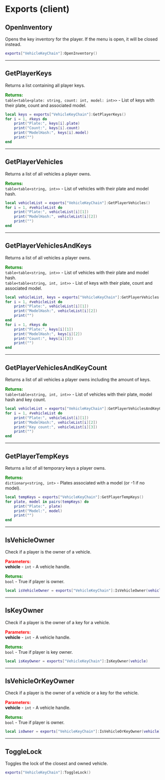 
# Exports (client)

## OpenInventory

Opens the key inventory for the player. If the menu is open, it will be closed instead.

```lua
exports["VehicleKeyChain"]:OpenInventory()
```

***

## GetPlayerKeys

Returns a list containing all player keys.

<font style="color:green;">**Returns:**</font><br>
`table<table<plate: string, count: int, model: int>>` - List of keys with their plate, count and 
associated model.

```lua
local keys = exports["VehicleKeyChain"]:GetPlayerKeys()
for i = 1, #keys do
	print("Plate:", keys[i].plate)
	print("Count:", keys[i].count)
	print("ModelHash:", keys[i].model)
	print("")
end
```

***

## GetPlayerVehicles

Returns a list of all vehicles a player owns.

<font style="color:green;">**Returns:**</font><br>
`table<table<string, int>>` - List of vehicles with their plate and model hash.

```lua
local vehicleList = exports["VehicleKeyChain"]:GetPlayerVehicles()
for i = 1, #vehicleList do
	print("Plate:", vehicleList[i][1])
	print("ModelHash:", vehicleList[i][2])
	print("")
end
```

***

## GetPlayerVehiclesAndKeys

Returns a list of all vehicles a player owns.

<font style="color:green;">**Returns:**</font><br>
`table<table<string, int>>` - List of vehicles with their plate and model hash.<br>
`table<table<string, int, int>>` - List of keys with their plate, count and associated model.

```lua
local vehicleList, keys = exports["VehicleKeyChain"]:GetPlayerVehicles()
for i = 1, #vehicleList do
	print("Plate:", vehicleList[i][1])
	print("ModelHash:", vehicleList[i][2])
	print("")
end
for i = 1, #keys do
	print("Plate:", keys[i][1])
	print("ModelHash:", keys[i][2])
	print("Count:", keys[i][3])
	print("")
end
```

***

## GetPlayerVehiclesAndKeyCount

Returns a list of all vehicles a player owns including the amount of keys.

<font style="color:green;">**Returns:**</font><br>
`table<table<string, int, int>>` - List of vehicles with their plate, model hash and key count.

```lua
local vehicleList = exports["VehicleKeyChain"]:GetPlayerVehiclesAndKeyCount()
for i = 1, #vehicleList do
	print("Plate:", vehicleList[i][1])
	print("ModelHash:", vehicleList[i][2])
	print("Key count:", vehicleList[i][3])
	print("")
end
```

***

## GetPlayerTempKeys

Returns a list of all temporary keys a player owns.

<font style="color:green;">**Returns:**</font><br>
`dictionary<string, int>` - Plates associated with a model (or -1 if no model).

```lua
local tempKeys = exports["VehicleKeyChain"]:GetPlayerTempKeys()
for plate, model in pairs(tempKeys) do
	print("Plate:", plate)
	print("Model:", model)
	print("")
end
```

***

## IsVehicleOwner

Check if a player is the owner of a vehicle.

<font style="color:red;">**Parameters:**</font><br>
**vehicle** - `int` - A vehicle handle.

<font style="color:green;">**Returns:**</font><br>
`bool` - True if player is owner.

```lua
local isVehicleOwner = exports["VehicleKeyChain"]:IsVehicleOwner(vehicle)
```

***

## IsKeyOwner

Check if a player is the owner of a key for a vehicle.

<font style="color:red;">**Parameters:**</font><br>
**vehicle** - `int` - A vehicle handle.

<font style="color:green;">**Returns:**</font><br>
`bool` - True if player is key owner.

```lua
local isKeyOwner = exports["VehicleKeyChain"]:IsKeyOwner(vehicle)
```

***

## IsVehicleOrKeyOwner

Check if a player is the owner of a vehicle or a key for the vehicle.

<font style="color:red;">**Parameters:**</font><br>
**vehicle** - `int` - A vehicle handle.

<font style="color:green;">**Returns:**</font><br>
`bool` - True if player is owner.

```lua
local isOwner = exports["VehicleKeyChain"]:IsVehicleOrKeyOwner(vehicle)
```

***

## ToggleLock

Toggles the lock of the closest and owned vehicle.

```lua
exports["VehicleKeyChain"]:ToggleLock()
```
